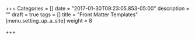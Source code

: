 +++
Categories = []
date = "2017-01-30T09:23:05.853-05:00"
description = ""
draft = true
tags = []
title = "Front Matter Templates"
[menu.setting_up_a_site]
weight = 8

+++

